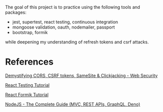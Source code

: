 The goal of this project is to practice using the following tools and packages:
- jest, supertest, react testing, continuous integration
- mongoose validation, oauth, nodemailer, passport
- bootstrap, formik

while deepening my understanding of refresh tokens and csrf attacks.

# References
[Demystifying CORS, CSRF tokens, SameSite & Clickjacking - Web Security](https://michaelzanggl.com/articles/web-security-cors-csrf-samesite/)

[React Testing Tutorial](https://www.youtube.com/playlist?list=PLC3y8-rFHvwirqe1KHFCHJ0RqNuN61SJd)

[React Formik Tutorial](https://www.youtube.com/playlist?list=PLC3y8-rFHvwiPmFbtzEWjESkqBVDbdgGu)



[NodeJS - The Complete Guide (MVC, REST APIs, GraphQL, Deno)](https://www.udemy.com/course/nodejs-the-complete-guide/)
